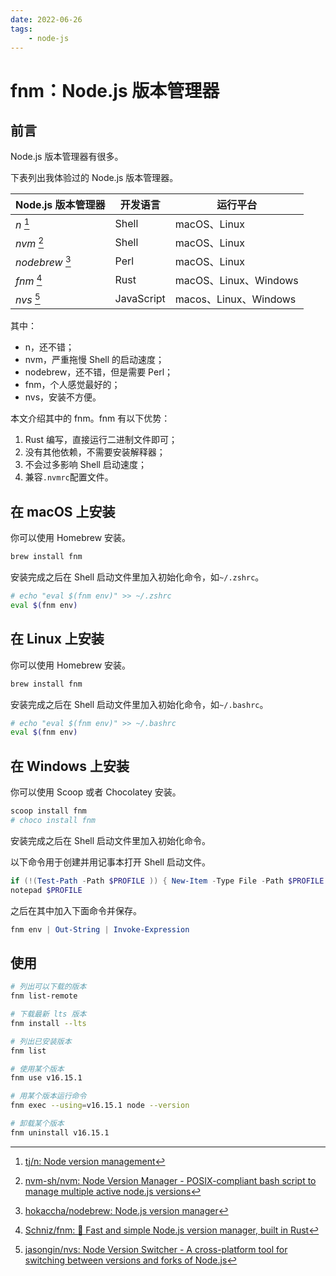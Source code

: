 ```yaml
---
date: 2022-06-26
tags:
    - node-js
---
```


# fnm：Node.js 版本管理器

## 前言

Node.js 版本管理器有很多。

<!-- more -->

下表列出我体验过的 Node.js 版本管理器。

| Node.js 版本管理器 | 开发语言   | 运行平台              |
| ------------------ | ---------- | --------------------- |
| *n* [^1]            | Shell      | macOS、Linux          |
| *nvm* [^2]         | Shell      | macOS、Linux          |
| *nodebrew* [^3]     | Perl       | macOS、Linux          |
| *fnm* [^4]          | Rust       | macOS、Linux、Windows |
| *nvs* [^5]          | JavaScript | macos、Linux、Windows |

其中：

- n，还不错；
- nvm，严重拖慢 Shell 的启动速度；
- nodebrew，还不错，但是需要 Perl；
- fnm，个人感觉最好的；
- nvs，安装不方便。

本文介绍其中的 fnm。fnm 有以下优势：

1. Rust 编写，直接运行二进制文件即可；
2. 没有其他依赖，不需要安装解释器；
3. 不会过多影响 Shell 启动速度；
4. 兼容`.nvmrc`配置文件。

## 在 macOS 上安装

你可以使用 Homebrew 安装。

```bash
brew install fnm
```

安装完成之后在 Shell 启动文件里加入初始化命令，如`~/.zshrc`。

```bash
# echo "eval $(fnm env)" >> ~/.zshrc
eval $(fnm env)
```

## 在 Linux 上安装

你可以使用 Homebrew 安装。

```bash
brew install fnm
```

安装完成之后在 Shell 启动文件里加入初始化命令，如`~/.bashrc`。

```bash
# echo "eval $(fnm env)" >> ~/.bashrc
eval $(fnm env)
```

## 在 Windows 上安装

你可以使用 Scoop 或者 Chocolatey 安装。

```powershell
scoop install fnm
# choco install fnm
```
安装完成之后在 Shell 启动文件里加入初始化命令。

以下命令用于创建并用记事本打开 Shell 启动文件。

```powershell
if (!(Test-Path -Path $PROFILE )) { New-Item -Type File -Path $PROFILE -Force }
notepad $PROFILE
```

之后在其中加入下面命令并保存。

```powershell
fnm env | Out-String | Invoke-Expression
```

## 使用

```bash
# 列出可以下载的版本
fnm list-remote

# 下载最新 lts 版本
fnm install --lts

# 列出已安装版本
fnm list

# 使用某个版本
fnm use v16.15.1

# 用某个版本运行命令
fnm exec --using=v16.15.1 node --version

# 卸载某个版本
fnm uninstall v16.15.1
```

[^1]: [tj/n: Node version management](https://github.com/tj/n)
[^2]: [nvm-sh/nvm: Node Version Manager - POSIX-compliant bash script to manage multiple active node.js versions](https://github.com/nvm-sh/nvm)
[^3]: [hokaccha/nodebrew: Node.js version manager](https://github.com/hokaccha/nodebrew)
[^4]: [Schniz/fnm: 🚀 Fast and simple Node.js version manager, built in Rust](https://github.com/Schniz/fnm)
[^5]: [jasongin/nvs: Node Version Switcher - A cross-platform tool for switching between versions and forks of Node.js](https://github.com/jasongin/nvs)
